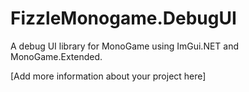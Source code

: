 # FizzleMonogame.DebugUI

A debug UI library for MonoGame using ImGui.NET and MonoGame.Extended.

[Add more information about your project here]
